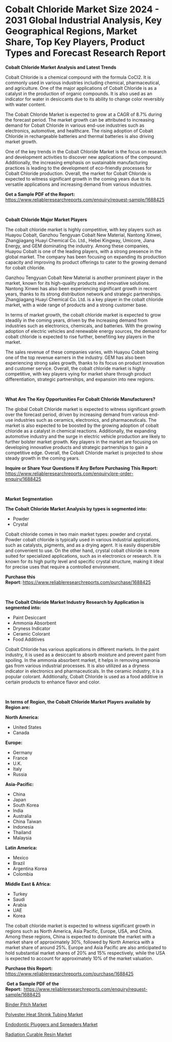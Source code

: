 <p><h1>Cobalt Chloride Market Size 2024 - 2031 Global Industrial Analysis, Key Geographical Regions, Market Share, Top Key Players, Product Types and Forecast Research Report</h1></p><p><strong>Cobalt Chloride Market Analysis and Latest Trends</strong></p>
<p><p>Cobalt Chloride is a chemical compound with the formula CoCl2. It is commonly used in various industries including chemical, pharmaceutical, and agriculture. One of the major applications of Cobalt Chloride is as a catalyst in the production of organic compounds. It is also used as an indicator for water in desiccants due to its ability to change color reversibly with water content.</p><p>The Cobalt Chloride Market is expected to grow at a CAGR of 8.7% during the forecast period. The market growth can be attributed to increasing demand for Cobalt Chloride in various end-use industries such as electronics, automotive, and healthcare. The rising adoption of Cobalt Chloride in rechargeable batteries and thermal batteries is also driving market growth.</p><p>One of the key trends in the Cobalt Chloride Market is the focus on research and development activities to discover new applications of the compound. Additionally, the increasing emphasis on sustainable manufacturing practices is leading to the development of eco-friendly processes for Cobalt Chloride production. Overall, the market for Cobalt Chloride is expected to witness significant growth in the coming years due to its versatile applications and increasing demand from various industries.</p></p>
<p><strong>Get a Sample PDF of the Report:&nbsp;</strong> <a href="https://www.reliableresearchreports.com/enquiry/request-sample/1688425">https://www.reliableresearchreports.com/enquiry/request-sample/1688425</a></p>
<p>&nbsp;</p>
<p><strong>Cobalt Chloride Major Market Players</strong></p>
<p><p>The cobalt chloride market is highly competitive, with key players such as Huayou Cobalt, Ganzhou Tengyuan Cobalt New Material, Nantong Xinwei, Zhangjiagang Huayi Chemical Co. Ltd., Hebei Kingway, Umicore, Jiana Energy, and GEM dominating the industry. Among these companies, Huayou Cobalt is one of the leading players, with a strong presence in the global market. The company has been focusing on expanding its production capacity and improving its product offerings to cater to the growing demand for cobalt chloride.</p><p>Ganzhou Tengyuan Cobalt New Material is another prominent player in the market, known for its high-quality products and innovative solutions. Nantong Xinwei has also been experiencing significant growth in recent years, thanks to its strong distribution network and strategic partnerships. Zhangjiagang Huayi Chemical Co. Ltd. is a key player in the cobalt chloride market, with a wide range of products and a strong customer base.</p><p>In terms of market growth, the cobalt chloride market is expected to grow steadily in the coming years, driven by the increasing demand from industries such as electronics, chemicals, and batteries. With the growing adoption of electric vehicles and renewable energy sources, the demand for cobalt chloride is expected to rise further, benefiting key players in the market.</p><p>The sales revenue of these companies varies, with Huayou Cobalt being one of the top revenue earners in the industry. GEM has also been experiencing strong sales growth, thanks to its focus on product innovation and customer service. Overall, the cobalt chloride market is highly competitive, with key players vying for market share through product differentiation, strategic partnerships, and expansion into new regions.</p></p>
<p>&nbsp;</p>
<p><strong>What Are The Key Opportunities For Cobalt Chloride Manufacturers?</strong></p>
<p><p>The global Cobalt Chloride market is expected to witness significant growth over the forecast period, driven by increasing demand from various end-use industries such as ceramics, electronics, and pharmaceuticals. The market is also expected to be boosted by the growing adoption of cobalt chloride as a catalyst in chemical reactions. Additionally, the expanding automotive industry and the surge in electric vehicle production are likely to further bolster market growth. Key players in the market are focusing on developing innovative products and strategic partnerships to gain a competitive edge. Overall, the Cobalt Chloride market is projected to show steady growth in the coming years.</p></p>
<p><strong>Inquire or Share Your Questions If Any Before Purchasing This Report:</strong> <a href="https://www.reliableresearchreports.com/enquiry/pre-order-enquiry/1688425">https://www.reliableresearchreports.com/enquiry/pre-order-enquiry/1688425</a></p>
<p>&nbsp;</p>
<p><strong>Market Segmentation</strong></p>
<p><strong>The Cobalt Chloride Market Analysis by types is segmented into:</strong></p>
<p><ul><li>Powder</li><li>Crystal</li></ul></p>
<p><p>Cobalt chloride comes in two main market types: powder and crystal. Powder cobalt chloride is typically used in various industrial applications, such as catalysts, pigments, and as a drying agent. It is easily dispersible and convenient to use. On the other hand, crystal cobalt chloride is more suited for specialized applications, such as in electronics or research. It is known for its high purity level and specific crystal structure, making it ideal for precise uses that require a controlled environment.</p></p>
<p><strong>Purchase this Report:&nbsp;</strong><a href="https://www.reliableresearchreports.com/purchase/1688425">https://www.reliableresearchreports.com/purchase/1688425</a></p>
<p>&nbsp;</p>
<p><strong>The Cobalt Chloride Market Industry Research by Application is segmented into:</strong></p>
<p><ul><li>Paint Desiccant</li><li>Ammonia Absorbent</li><li>Dryness Indicator</li><li>Ceramic Colorant</li><li>Food Additives</li></ul></p>
<p><p>Cobalt Chloride has various applications in different markets. In the paint industry, it is used as a desiccant to absorb moisture and prevent paint from spoiling. In the ammonia absorbent market, it helps in removing ammonia gas from various industrial processes. It is also utilized as a dryness indicator in electronics and pharmaceuticals. In the ceramic industry, it is a popular colorant. Additionally, Cobalt Chloride is used as a food additive in certain products to enhance flavor and color.</p></p>
<p>&nbsp;</p>
<p><strong>In terms of Region, the Cobalt Chloride Market Players available by Region are:</strong></p>
<p>
    <p> <strong> North America: </strong>
        <ul>
            <li>United States</li>
            <li>Canada</li>
        </ul>
        </p> 
    <p> <strong> Europe: </strong>
        <ul>
            <li>Germany</li>
            <li>France</li>
            <li>U.K.</li>
            <li>Italy</li>
            <li>Russia</li>
        </ul>
        </p> 
    <p> <strong> Asia-Pacific: </strong>
        <ul>
            <li>China</li>
            <li>Japan</li>
            <li>South Korea</li>
            <li>India</li>
            <li>Australia</li>
            <li>China Taiwan</li>
            <li>Indonesia</li>
            <li>Thailand</li>
            <li>Malaysia</li>
        </ul>
        </p> 
    <p> <strong> Latin America: </strong>
        <ul>
            <li>Mexico</li>
            <li>Brazil</li>
            <li>Argentina Korea</li>
            <li>Colombia</li>
        </ul>
        </p> 
    <p> <strong> Middle East & Africa: </strong>
        <ul>
            <li>Turkey</li>
            <li>Saudi</li>
            <li>Arabia</li>
            <li>UAE</li>
            <li>Korea</li>
        </ul>
    </p>
    </p>
<p><p>The cobalt chloride market is expected to witness significant growth in regions such as North America, Asia Pacific, Europe, USA, and China. Among these regions, China is expected to dominate the market with a market share of approximately 30%, followed by North America with a market share of around 25%. Europe and Asia Pacific are also anticipated to hold substantial market shares of 20% and 15% respectively, while the USA is expected to account for approximately 10% of the market valuation.</p></p>
<p><strong>Purchase this Report: </strong><a href="https://www.reliableresearchreports.com/purchase/1688425">https://www.reliableresearchreports.com/purchase/1688425</a></p>
<p>&nbsp;<strong>Get a Sample PDF of the Report:&nbsp;&nbsp;</strong><a href="https://www.reliableresearchreports.com/enquiry/request-sample/1688425">https://www.reliableresearchreports.com/enquiry/request-sample/1688425</a></p>
<p><strong></strong></p>
<p><p><a href="https://github.com/eeaveuhhh/Market-Research-Report-List-1/blob/main/binder-pitch-market.md">Binder Pitch Market</a></p><p><a href="https://github.com/brentleyjimmiealvaradoz4l1rea/Market-Research-Report-List-1/blob/main/polyester-heat-shrink-tubing-market.md">Polyester Heat Shrink Tubing Market</a></p><p><a href="https://adventurous-uranium-ef9.notion.site/Endodontic-Pluggers-and-Spreaders-Market-Research-Report-The-Key-To-Successful-Business-Strategy-Fo-93c4e13ac475451b87cd31a6e484c52a">Endodontic Pluggers and Spreaders Market</a></p><p><a href="https://view.publitas.com/reportprime-1/radiation-curable-resin-market-share-market-new-trends-analysis-report-by-type-by-application-by-end-use-by-region-and-segment-forecasts-2023-2030/">Radiation Curable Resin Market</a></p></p>